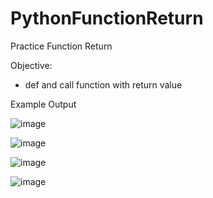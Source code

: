 # PythonFunctionReturn
Practice Function Return

Objective:
- def and call function with return value

Example Output

![image](https://user-images.githubusercontent.com/97081479/177533995-4bc9c95d-467a-452d-b973-b2f2b59a8fba.png)

![image](https://user-images.githubusercontent.com/97081479/177534087-aa90a516-eb3c-4acb-aa2b-e4891ae44346.png)

![image](https://user-images.githubusercontent.com/97081479/177534145-a8c4cdae-e6df-41bc-a480-8a83ed174068.png)

![image](https://user-images.githubusercontent.com/97081479/177534191-20530416-7622-48a9-a737-6ffec45abc0e.png)
